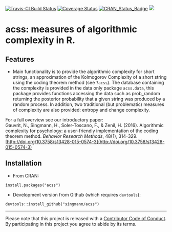 [![Travis-CI Build Status](https://travis-ci.org/singmann/acss.svg?branch=master)](https://travis-ci.org/singmann/acss)
[![Coverage Status](https://img.shields.io/codecov/c/github/singmann/acss/master.svg)](https://codecov.io/github/singmann/acss?branch=master)
[![CRAN_Status_Badge](http://www.r-pkg.org/badges/version/acss)](http://cran.r-project.org/package=acss)
![](http://cranlogs.r-pkg.org/badges/acss)

acss: measures of algorithmic complexity in R. 
====

## Features

* Main functionality is to provide the algorithmic complexity for short strings, an approximation of the Kolmogorov Complexity of a short string using the coding theorem method (see `?acss`). The database containing the complexity is provided in the data only package `acss.data`, this package provides functions accessing the data such as prob_random returning the posterior probability that a given string was produced by a random process. In addition, two traditional (but problematic) measures of complexity are also provided: entropy and change complexity.

For a full overview see our introductory paper:  
Gauvrit, N., Singmann, H., Soler-Toscano, F., & Zenil, H. (2016). Algorithmic complexity for psychology: a user-friendly implementation of the coding theorem method. *Behavior Research Methods*, 48(1), 314-329. [http://doi.org/10.3758/s13428-015-0574-3](http://doi.org/10.3758/s13428-015-0574-3)

## Installation

* From CRAN:
```
install.packages("acss")
```

* Development version from Github (which requires `devtools`):
```
devtools::install_github("singmann/acss")
```

----

Please note that this project is released with a [Contributor Code of Conduct](CONDUCT.md). By participating in this project you agree to abide by its terms.
